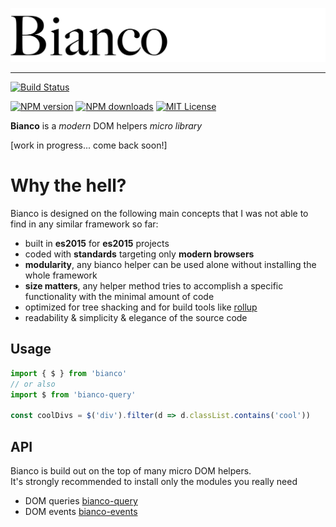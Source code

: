 ![Logo bianco](logo-bianco.png)

---

[![Build Status][travis-image]][travis-url]

[![NPM version][npm-version-image]][npm-url]
[![NPM downloads][npm-downloads-image]][npm-url]
[![MIT License][license-image]][license-url]

__Bianco__ is a _modern_ DOM helpers _micro library_

[work in progress... come back soon!]

# Why the hell?

Bianco is designed on the following main concepts that I was not able to find
in any similar framework so far:

- built in __es2015__ for __es2015__ projects
- coded with __standards__ targeting only __modern browsers__
- __modularity__, any bianco helper can be used alone without installing the whole framework
- __size matters__, any helper method tries to accomplish a specific functionality with the minimal amount of code
- optimized for tree shacking and for build tools like [rollup](https://github.com/rollup/rollup)
- readability & simplicity & elegance of the source code

## Usage

```js
import { $ } from 'bianco'
// or also
import $ from 'bianco-query'

const coolDivs = $('div').filter(d => d.classList.contains('cool'))
```

## API

Bianco is build out on the top of many micro DOM helpers.<br>
It's strongly recommended to install only the modules you really need

- DOM queries [bianco-query](https://github.com/biancojs/bianco-query#api)
- DOM events [bianco-events](https://github.com/biancojs/bianco-events#api)

[travis-image]:https://img.shields.io/travis/biancojs/bianco.svg?style=flat-square
[travis-url]:https://travis-ci.org/biancojs/bianco

[license-image]:http://img.shields.io/badge/license-MIT-000000.svg?style=flat-square
[license-url]:LICENSE.txt

[npm-version-image]:http://img.shields.io/npm/v/bianco.svg?style=flat-square
[npm-downloads-image]:http://img.shields.io/npm/dm/bianco.svg?style=flat-square
[npm-url]:https://npmjs.org/package/bianco
